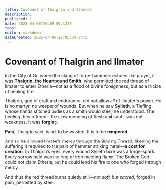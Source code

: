 ```yaml
---
title: Covenant of Thalgrin and Ilmater
description: 
published: 1
date: 2025-04-06T20:09:59.122Z
tags: 
editor: markdown
dateCreated: 2025-04-06T20:05:34.047Z
---
```


# Covenant of Thalgrin and Ilmater

In the City of Or, where the clang of forge-hammers echoes like prayer, it was **Thalgrin, the Heartbound Smith**, who permitted the red thread of Ilmater to enter Etheria—not as a flood of divine foreignness, but as a trickle of healing fire.

Thalgrin, god of craft and endurance, did not allow *all* of Ilmater's power. He is no martyr, no weeper of wounds. But when he saw **Sylieth**, a Tiefling whose hands stitched bodies as a smith would steel, he understood. The *healing* they offered—the slow mending of flesh and soul—was not weakness. It was **forging**.

**Pain**, Thalgrin said, is not to be wasted. It is to be **tempered**.

And so he allowed Ilmater’s mercy through [the Binding Thread](/being/character/sylieth/the-binding-thread), likening the suffering it required to the pain of hammer striking metal—**a cost for creation**. In Thalgrin’s eyes, every wound Sylieth bore was a forge-spark. Every sorrow held was the ring of iron meeting flame. The Broken God could not claim Etheria, but he could lend his fire to one who forged through mercy.

And thus the red thread burns quietly still—*not soft, but sacred*, forged in pain, permitted by steel.